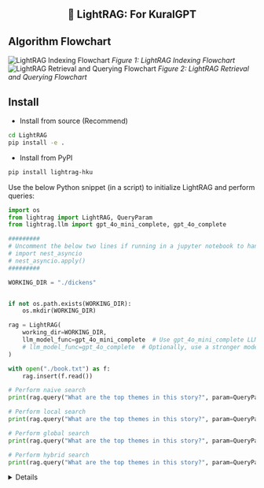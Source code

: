 <center><h2>🚀 LightRAG: For KuralGPT</h2></center>


## Algorithm Flowchart

![LightRAG Indexing Flowchart](https://learnopencv.com/wp-content/uploads/2024/11/LightRAG-VectorDB-Json-KV-Store-Indexing-Flowchart-scaled.jpg)
*Figure 1: LightRAG Indexing Flowchart*
![LightRAG Retrieval and Querying Flowchart](https://learnopencv.com/wp-content/uploads/2024/11/LightRAG-Querying-Flowchart-Dual-Level-Retrieval-Generation-Knowledge-Graphs-scaled.jpg)
*Figure 2: LightRAG Retrieval and Querying Flowchart*

## Install

* Install from source (Recommend)

```bash
cd LightRAG
pip install -e .
```
* Install from PyPI
```bash
pip install lightrag-hku
```

Use the below Python snippet (in a script) to initialize LightRAG and perform queries:

```python
import os
from lightrag import LightRAG, QueryParam
from lightrag.llm import gpt_4o_mini_complete, gpt_4o_complete

#########
# Uncomment the below two lines if running in a jupyter notebook to handle the async nature of rag.insert()
# import nest_asyncio
# nest_asyncio.apply()
#########

WORKING_DIR = "./dickens"


if not os.path.exists(WORKING_DIR):
    os.mkdir(WORKING_DIR)

rag = LightRAG(
    working_dir=WORKING_DIR,
    llm_model_func=gpt_4o_mini_complete  # Use gpt_4o_mini_complete LLM model
    # llm_model_func=gpt_4o_complete  # Optionally, use a stronger model
)

with open("./book.txt") as f:
    rag.insert(f.read())

# Perform naive search
print(rag.query("What are the top themes in this story?", param=QueryParam(mode="naive")))

# Perform local search
print(rag.query("What are the top themes in this story?", param=QueryParam(mode="local")))

# Perform global search
print(rag.query("What are the top themes in this story?", param=QueryParam(mode="global")))

# Perform hybrid search
print(rag.query("What are the top themes in this story?", param=QueryParam(mode="hybrid")))
```

<details>
### Overview
If you want to use Ollama models, you need to pull model you plan to use and embedding model, for example `nomic-embed-text`.

Then you only need to set LightRAG as follows:

```python
from lightrag.llm import ollama_model_complete, ollama_embedding
from lightrag.utils import EmbeddingFunc

# Initialize LightRAG with Ollama model
rag = LightRAG(
    working_dir=WORKING_DIR,
    llm_model_func=ollama_model_complete,  # Use Ollama model for text generation
    llm_model_name='your_model_name', # Your model name
    # Use Ollama embedding function
    embedding_func=EmbeddingFunc(
        embedding_dim=768,
        max_token_size=8192,
        func=lambda texts: ollama_embedding(
            texts,
            embed_model="nomic-embed-text"
        )
    ),
)
```

### Using Neo4J for Storage

* For production level scenarios you will most likely want to leverage an enterprise solution
* for KG storage. Running Neo4J in Docker is recommended for seamless local testing.
* See: https://hub.docker.com/_/neo4j


```python
export NEO4J_URI="neo4j://localhost:7687"
export NEO4J_USERNAME="neo4j"
export NEO4J_PASSWORD="password"

When you launch the project be sure to override the default KG: NetworkS
by specifying kg="Neo4JStorage".

# Note: Default settings use NetworkX
#Initialize LightRAG with Neo4J implementation.
WORKING_DIR = "./local_neo4jWorkDir"

rag = LightRAG(
    working_dir=WORKING_DIR,
    llm_model_func=gpt_4o_mini_complete,  # Use gpt_4o_mini_complete LLM model
    kg="Neo4JStorage", #<-----------override KG default
    log_level="DEBUG"  #<-----------override log_level default
)
```
see test_neo4j.py for a working example.

### Increasing context size
In order for LightRAG to work context should be at least 32k tokens. By default Ollama models have context size of 8k. You can achieve this using one of two ways:

#### Increasing the `num_ctx` parameter in Modelfile.

1. Pull the model:
```bash
ollama pull qwen2
```

2. Display the model file:
```bash
ollama show --modelfile qwen2 > Modelfile
```

3. Edit the Modelfile by adding the following line:
```bash
PARAMETER num_ctx 32768
```

4. Create the modified model:
```bash
ollama create -f Modelfile qwen2m
```

#### Setup `num_ctx` via Ollama API.
Tiy can use `llm_model_kwargs` param to configure ollama:

```python
rag = LightRAG(
    working_dir=WORKING_DIR,
    llm_model_func=ollama_model_complete,  # Use Ollama model for text generation
    llm_model_name='your_model_name', # Your model name
    llm_model_kwargs={"options": {"num_ctx": 32768}},
    # Use Ollama embedding function
    embedding_func=EmbeddingFunc(
        embedding_dim=768,
        max_token_size=8192,
        func=lambda texts: ollama_embedding(
            texts,
            embed_model="nomic-embed-text"
        )
    ),
)
```
#### Fully functional example

There fully functional example `examples/app.py` that utilizes `gemma2:2b` model, runs only 4 requests in parallel and set context size to 32k.

